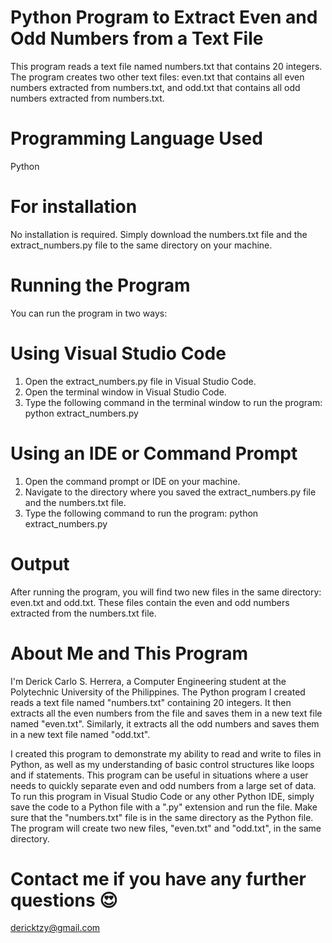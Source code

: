 # Python Program to Extract Even and Odd Numbers from a Text File
This program reads a text file named numbers.txt that contains 20 integers. The program creates two other text files: even.txt that contains all even numbers extracted from numbers.txt, and odd.txt that contains all odd numbers extracted from numbers.txt.

# Programming Language Used
Python

# For installation
No installation is required. Simply download the numbers.txt file and the extract_numbers.py file to the same directory on your machine.

# Running the Program
You can run the program in two ways:

# Using Visual Studio Code
1. Open the extract_numbers.py file in Visual Studio Code.
2. Open the terminal window in Visual Studio Code.
3. Type the following command in the terminal window to run the program:
python extract_numbers.py

# Using an IDE or Command Prompt
1. Open the command prompt or IDE on your machine.
2. Navigate to the directory where you saved the extract_numbers.py file and the numbers.txt file.
3. Type the following command to run the program:
python extract_numbers.py

# Output
After running the program, you will find two new files in the same directory: even.txt and odd.txt. These files contain the even and odd numbers extracted from the numbers.txt file.

# About Me and This Program
I'm Derick Carlo S. Herrera, a Computer Engineering student at the Polytechnic University of the Philippines. The Python program I created reads a text file named "numbers.txt" containing 20 integers. It then extracts all the even numbers from the file and saves them in a new text file named "even.txt". Similarly, it extracts all the odd numbers and saves them in a new text file named "odd.txt".

I created this program to demonstrate my ability to read and write to files in Python, as well as my understanding of basic control structures like loops and if statements. This program can be useful in situations where a user needs to quickly separate even and odd numbers from a large set of data.
To run this program in Visual Studio Code or any other Python IDE, simply save the code to a Python file with a ".py" extension and run the file. Make sure that the "numbers.txt" file is in the same directory as the Python file. The program will create two new files, "even.txt" and "odd.txt", in the same directory.

# Contact me if you have any further questions 😍
dericktzy@gmail.com
